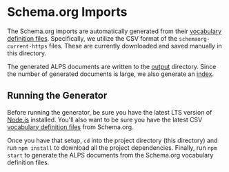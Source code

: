 # Schema.org Imports

The Schema.org imports are automatically generated from their
[vocabulary definition files][vdf]. Specifically, we utilize the CSV format of
the `schemaorg-current-https` files. These are currently downloaded and saved
manually in this directory.

[vdf]: https://schema.org/docs/developers.html#defs

The generated ALPS documents are written to the [output](./output) directory.
Since the number of generated documents is large, we also generate an
[index](./output/index.html).

## Running the Generator

Before running the generator, be sure you have the latest LTS version of
[Node.js] installed. You'll also want to be sure you have the latest CSV
[vocabulary definition files][vdf] from Schema.org.

[Node.js]: https://nodejs.org/en

Once you have that setup, `cd` into the project directory (this directory) and
run `npm install` to download all the project dependencies. Finally, run
`npm start` to generate the ALPS documents from the Schema.org vocabulary
definition files.
